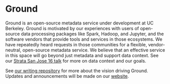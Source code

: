 # Ground

Ground is an open-source metadata service under development at UC Berkeley.
Ground is motivated by our experiences with users of open-source data
processing packages like Spark, Hadoop, and Jupyter, and the software vendors
that provide tools and services in those ecosystems. We have repeatedly heard
requests in those communities for a flexible, vendor-neutral, open-source
metadata service. We believe that an effective service in this space will go
beyond just metadata and support data context. See our [Strata San Jose 16
talk](https://speakerdeck.com/vikrams/grounding-big-data) for more on data
context and our goals.

See [our writing repository](https://github.com/ground-metadata/writing) for
more about the vision driving Ground. Updates and announcements will be made on
our [website](http://www.ground-metadata.org).
